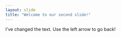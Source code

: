 ```yaml
---
layout: slide
title: "Welcome to our second slide!"
---
```

I've changed the text.
Use the left arrow to go back!
